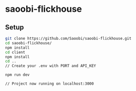 # saoobi-flickhouse

## Setup

```sh
git clone https://github.com/Saoobi/saoobi-flickhouse.git
cd saoobi-flickhouse/
npm install
cd client
npm install
cd ..
// Create your .env with PORT and API_KEY

npm run dev

// Project now running on localhost:3000


```
